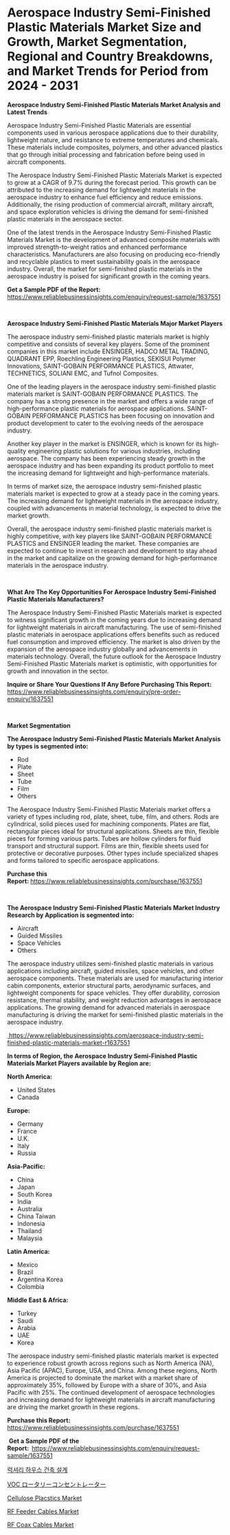 <p><h1>Aerospace Industry Semi-Finished Plastic Materials Market Size and Growth, Market Segmentation, Regional and Country Breakdowns, and Market Trends for Period from 2024 -  2031</h1></p><p><strong>Aerospace Industry Semi-Finished Plastic Materials Market Analysis and Latest Trends</strong></p>
<p><p>Aerospace Industry Semi-Finished Plastic Materials are essential components used in various aerospace applications due to their durability, lightweight nature, and resistance to extreme temperatures and chemicals. These materials include composites, polymers, and other advanced plastics that go through initial processing and fabrication before being used in aircraft components.</p><p>The Aerospace Industry Semi-Finished Plastic Materials Market is expected to grow at a CAGR of 9.7% during the forecast period. This growth can be attributed to the increasing demand for lightweight materials in the aerospace industry to enhance fuel efficiency and reduce emissions. Additionally, the rising production of commercial aircraft, military aircraft, and space exploration vehicles is driving the demand for semi-finished plastic materials in the aerospace sector.</p><p>One of the latest trends in the Aerospace Industry Semi-Finished Plastic Materials Market is the development of advanced composite materials with improved strength-to-weight ratios and enhanced performance characteristics. Manufacturers are also focusing on producing eco-friendly and recyclable plastics to meet sustainability goals in the aerospace industry. Overall, the market for semi-finished plastic materials in the aerospace industry is poised for significant growth in the coming years.</p></p>
<p><strong>Get a Sample PDF of the Report:&nbsp;</strong> <a href="https://www.reliablebusinessinsights.com/enquiry/request-sample/1637551">https://www.reliablebusinessinsights.com/enquiry/request-sample/1637551</a></p>
<p>&nbsp;</p>
<p><strong>Aerospace Industry Semi-Finished Plastic Materials Major Market Players</strong></p>
<p><p>The aerospace industry semi-finished plastic materials market is highly competitive and consists of several key players. Some of the prominent companies in this market include ENSINGER, HADCO METAL TRADING, QUADRANT EPP, Roechling Engineering Plastics, SEKISUI Polymer Innovations, SAINT-GOBAIN PERFORMANCE PLASTICS, Attwater, TECHNETICS, SOLIANI EMC, and Tufnol Composites.</p><p>One of the leading players in the aerospace industry semi-finished plastic materials market is SAINT-GOBAIN PERFORMANCE PLASTICS. The company has a strong presence in the market and offers a wide range of high-performance plastic materials for aerospace applications. SAINT-GOBAIN PERFORMANCE PLASTICS has been focusing on innovation and product development to cater to the evolving needs of the aerospace industry.</p><p>Another key player in the market is ENSINGER, which is known for its high-quality engineering plastic solutions for various industries, including aerospace. The company has been experiencing steady growth in the aerospace industry and has been expanding its product portfolio to meet the increasing demand for lightweight and high-performance materials.</p><p>In terms of market size, the aerospace industry semi-finished plastic materials market is expected to grow at a steady pace in the coming years. The increasing demand for lightweight materials in the aerospace industry, coupled with advancements in material technology, is expected to drive the market growth.</p><p>Overall, the aerospace industry semi-finished plastic materials market is highly competitive, with key players like SAINT-GOBAIN PERFORMANCE PLASTICS and ENSINGER leading the market. These companies are expected to continue to invest in research and development to stay ahead in the market and capitalize on the growing demand for high-performance materials in the aerospace industry.</p></p>
<p>&nbsp;</p>
<p><strong>What Are The Key Opportunities For Aerospace Industry Semi-Finished Plastic Materials Manufacturers?</strong></p>
<p><p>The Aerospace Industry Semi-Finished Plastic Materials market is expected to witness significant growth in the coming years due to increasing demand for lightweight materials in aircraft manufacturing. The use of semi-finished plastic materials in aerospace applications offers benefits such as reduced fuel consumption and improved efficiency. The market is also driven by the expansion of the aerospace industry globally and advancements in materials technology. Overall, the future outlook for the Aerospace Industry Semi-Finished Plastic Materials market is optimistic, with opportunities for growth and innovation in the sector.</p></p>
<p><strong>Inquire or Share Your Questions If Any Before Purchasing This Report:</strong> <a href="https://www.reliablebusinessinsights.com/enquiry/pre-order-enquiry/1637551">https://www.reliablebusinessinsights.com/enquiry/pre-order-enquiry/1637551</a></p>
<p>&nbsp;</p>
<p><strong>Market Segmentation</strong></p>
<p><strong>The Aerospace Industry Semi-Finished Plastic Materials Market Analysis by types is segmented into:</strong></p>
<p><ul><li>Rod</li><li>Plate</li><li>Sheet</li><li>Tube</li><li>Film</li><li>Others</li></ul></p>
<p><p>The Aerospace Industry Semi-Finished Plastic Materials market offers a variety of types including rod, plate, sheet, tube, film, and others. Rods are cylindrical, solid pieces used for machining components. Plates are flat, rectangular pieces ideal for structural applications. Sheets are thin, flexible pieces for forming various parts. Tubes are hollow cylinders for fluid transport and structural support. Films are thin, flexible sheets used for protective or decorative purposes. Other types include specialized shapes and forms tailored to specific aerospace applications.</p></p>
<p><strong>Purchase this Report:&nbsp;</strong><a href="https://www.reliablebusinessinsights.com/purchase/1637551">https://www.reliablebusinessinsights.com/purchase/1637551</a></p>
<p>&nbsp;</p>
<p><strong>The Aerospace Industry Semi-Finished Plastic Materials Market Industry Research by Application is segmented into:</strong></p>
<p><ul><li>Aircraft</li><li>Guided Missiles</li><li>Space Vehicles</li><li>Others</li></ul></p>
<p><p>The aerospace industry utilizes semi-finished plastic materials in various applications including aircraft, guided missiles, space vehicles, and other aerospace components. These materials are used for manufacturing interior cabin components, exterior structural parts, aerodynamic surfaces, and lightweight components for space vehicles. They offer durability, corrosion resistance, thermal stability, and weight reduction advantages in aerospace applications. The growing demand for advanced materials in aerospace manufacturing is driving the market for semi-finished plastic materials in the aerospace industry.</p></p>
<p><a href="https://www.reliablebusinessinsights.com/aerospace-industry-semi-finished-plastic-materials-market-r1637551">&nbsp;https://www.reliablebusinessinsights.com/aerospace-industry-semi-finished-plastic-materials-market-r1637551</a></p>
<p><strong>In terms of Region, the Aerospace Industry Semi-Finished Plastic Materials Market Players available by Region are:</strong></p>
<p>
    <p> <strong> North America: </strong>
        <ul>
            <li>United States</li>
            <li>Canada</li>
        </ul>
        </p> 
    <p> <strong> Europe: </strong>
        <ul>
            <li>Germany</li>
            <li>France</li>
            <li>U.K.</li>
            <li>Italy</li>
            <li>Russia</li>
        </ul>
        </p> 
    <p> <strong> Asia-Pacific: </strong>
        <ul>
            <li>China</li>
            <li>Japan</li>
            <li>South Korea</li>
            <li>India</li>
            <li>Australia</li>
            <li>China Taiwan</li>
            <li>Indonesia</li>
            <li>Thailand</li>
            <li>Malaysia</li>
        </ul>
        </p> 
    <p> <strong> Latin America: </strong>
        <ul>
            <li>Mexico</li>
            <li>Brazil</li>
            <li>Argentina Korea</li>
            <li>Colombia</li>
        </ul>
        </p> 
    <p> <strong> Middle East & Africa: </strong>
        <ul>
            <li>Turkey</li>
            <li>Saudi</li>
            <li>Arabia</li>
            <li>UAE</li>
            <li>Korea</li>
        </ul>
    </p>
    </p>
<p><p>The aerospace industry semi-finished plastic materials market is expected to experience robust growth across regions such as North America (NA), Asia Pacific (APAC), Europe, USA, and China. Among these regions, North America is projected to dominate the market with a market share of approximately 35%, followed by Europe with a share of 30%, and Asia Pacific with 25%. The continued development of aerospace technologies and increasing demand for lightweight materials in aircraft manufacturing are driving the market growth in these regions.</p></p>
<p><strong>Purchase this Report: </strong><a href="https://www.reliablebusinessinsights.com/purchase/1637551">https://www.reliablebusinessinsights.com/purchase/1637551</a></p>
<p>&nbsp;<strong>Get a Sample PDF of the Report:&nbsp;&nbsp;</strong><a href="https://www.reliablebusinessinsights.com/enquiry/request-sample/1637551">https://www.reliablebusinessinsights.com/enquiry/request-sample/1637551</a></p>
<p><strong></strong></p>
<p><p><a href="https://github.com/Santosuigrtley997836/Market-Research-Report-List-1/blob/main/979971285269.md">럭셔리 하우스 건축 설계</a></p><p><a href="https://github.com/SkylarReilly36/Market-Research-Report-List-1/blob/main/714889992870.md">VOC ロータリーコンセントレーター</a></p><p><a href="https://github.com/JeanneSawayn2023/Market-Research-Report-List-1/blob/main/cellulose-placstics-market.md">Cellulose Placstics Market</a></p><p><a href="https://issuu.com/reportprime-2/docs/rf-feeder-cables-market-size-2030.pptx">RF Feeder Cables Market</a></p><p><a href="https://issuu.com/reportprime-2/docs/rf-coax-cables-market-size-2030.pptx">RF Coax Cables Market</a></p></p>